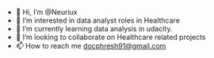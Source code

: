 - 👋 Hi, I’m @Neuriux
- 👀 I’m interested in data analyst roles in Healthcare 
- 🌱 I’m currently learning data analysis in udacity. 
- 💞️ I’m looking to collaborate on Healthcare related projects 
- 📫 How to reach me docphresh91@gmail.com 

<!---
Neuriux/Neuriux is a ✨ special ✨ repository because its `README.md` (this file) appears on your GitHub profile.
You can click the Preview link to take a look at your changes.
--->
